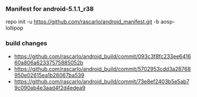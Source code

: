 ### Manifest for android-5.1.1_r38
repo init -u https://github.com/rascarlo/android_manifest.git -b aosp-lollipop

### build changes
- https://github.com/rascarlo/android_build/commit/093c3f8fc233ee641660a806a62337575885052b
- https://github.com/rascarlo/android_build/commit/5702953cdd3a26768950e02615ea1b26067ba539
- https://github.com/rascarlo/android_build/commit/73e8ef2403b5e5ab79c090ab4e3aad4f2d4edea9
